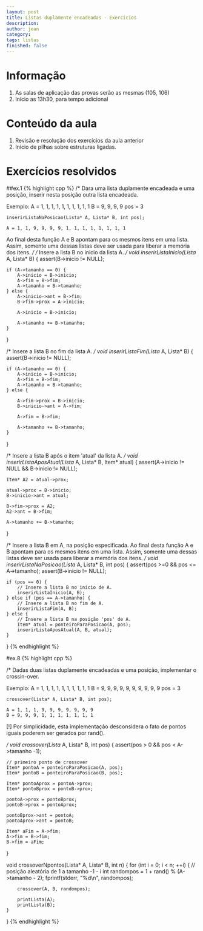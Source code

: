 ```yaml
---
layout: post
title: Listas duplamente encadeadas - Exercícios
description: 
author: jean
category: 
tags: listas
finished: false
---
```


# Informação

  1. As salas de aplicação das provas serão as mesmas (105, 106)
  2. Início as 13h30, para tempo adicional


# Conteúdo da aula
  1. Revisão e resolução dos exercícios da aula anterior
  2. Início de pilhas sobre estruturas ligadas. 

# Exercícios resolvidos 

##ex.1
{% highlight cpp %}
/*
 Dara uma lista duplamente encadeada e uma posição, inserir nesta posição outra
 lista encadeada.
 
 Exemplo:
 	A = 1, 1, 1, 1, 1, 1, 1, 1, 1, 1
	B = 9, 9, 9, 9
	pos = 3
	
 	inserirListaNaPosicao(Lista* A, Lista* B, int pos);
 	
 	A = 1, 1, 9, 9, 9, 9, 1, 1, 1, 1, 1, 1, 1, 1
 

 Ao final desta função A e B apontam para os mesmos itens em uma lista. Assim,
 somente uma dessas listas deve ser usada para liberar a memória dos itens. 
*/
/*
 Insere a lista B no inicio da lista A. 
*/
void inserirListaInicio(Lista* A, Lista* B)
{
	assert(B->inicio != NULL);
	
	if (A->tamanho == 0) {
		A->inicio = B->inicio;
		A->fim = B->fim;
		A->tamanho = B->tamanho;
	} else {	
		A->inicio->ant = B->fim;
		B->fim->prox = A->inicio;

		A->inicio = B->inicio;
	
		A->tamanho += B->tamanho;
	}
}

/*
 Insere a lista B no fim da lista A. 
*/
void inserirListaFim(Lista* A, Lista* B)
{
	assert(B->inicio != NULL);
	
	if (A->tamanho == 0) {
		A->inicio = B->inicio;
		A->fim = B->fim;
		A->tamanho = B->tamanho;
	} else {

		A->fim->prox = B->inicio;
		B->inicio->ant = A->fim;
	
		A->fim = B->fim;
	
		A->tamanho += B->tamanho;
	}

}

/*
 Insere a lista B após o item 'atual' da lista A.
*/
void inserirListaAposAtual(Lista* A, Lista* B, Item* atual)
{
	assert(A->inicio != NULL && B->inicio != NULL);
	
	Item* A2 = atual->prox;
		
	atual->prox = B->inicio;
	B->inicio->ant = atual;
	
	B->fim->prox = A2;
	A2->ant = B->fim;
		
	A->tamanho += B->tamanho;
}



/*
 Insere a lista B em A, na posição especificada. Ao final desta função A e B
 apontam para os mesmos itens em uma lista. Assim, somente uma dessas listas
 deve ser usada para liberar a memória dos itens. 
*/
void inserirListaNaPosicao(Lista* A, Lista* B, int pos)
{
	assert(pos >=0 && pos <= A->tamanho);
	assert(B->inicio != NULL);

	if (pos == 0) {
		// Insere a lista B no inicio de A.
		inserirListaInicio(A, B);
	} else if (pos == A->tamanho) {
		// Insere a lista B no fim de A.
		inserirListaFim(A, B);
	} else {
		// Insere a lista B na posição 'pos' de A.
		Item* atual = ponteiroParaPosicao(A, pos);
		inserirListaAposAtual(A, B, atual);
	}
}
{% endhighlight %}

#ex.8
{% highlight cpp %}

/*
 Dadas duas listas duplamente encadeadas e uma posição, implementar o crossin-over.
 
 Exemplo:
 	A = 1, 1, 1, 1, 1, 1, 1, 1, 1, 1
	B = 9, 9, 9, 9, 9, 9, 9, 9, 9, 9
	pos = 3
	
 	crossover(Lista* A, Lista* B, int pos);
 	
 	A = 1, 1, 1, 9, 9, 9, 9, 9, 9, 9
 	B = 9, 9, 9, 1, 1, 1, 1, 1, 1, 1
 	
 [!] Por simplicidade, esta implementação desconsidera o fato de pontos iguais
 poderem ser gerados por rand().
 
*/
void crossover(Lista* A, Lista* B, int pos)
{
	assert(pos > 0 && pos < A->tamanho -1);

	// primeiro ponto de crossover
	Item* pontoA = ponteiroParaPosicao(A, pos);
	Item* pontoB = ponteiroParaPosicao(B, pos);

	Item* pontoAprox = pontoA->prox;
	Item* pontoBprox = pontoB->prox;
	
	pontoA->prox = pontoBprox;
	pontoB->prox = pontoAprox;
	
	pontoBprox->ant = pontoA;
	pontoAprox->ant = pontoB;
	
	Item* aFim = A->fim;
	A->fim = B->fim;
	B->fim = aFim;
}


void crossoverNpontos(Lista* A, Lista* B, int n)
{
	for (int i = 0; i < n; ++i)
	{
		// posição aleatória de 1 a tamanho -1 - i
		int randompos = 1 + rand() % (A->tamanho - 2);
		fprintf(stderr, "%d\n", randompos);
			
		crossover(A, B, randompos);
		
		printLista(A);
		printLista(B);
	}
}
{% endhighlight %}





 





 
